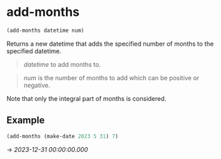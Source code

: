# add-months
```scheme
(add-months datetime num)
```
Returns a new datetime that adds the specified number of months to the specified datetime.

> *datetime* to add months to.

> *num* is the number of months to add which can be positive or negative.

Note that only the integral part of months is considered.

## Example
```scheme
(add-months (make-date 2023 5 31) 7)
```
-> *2023-12-31 00:00:00.000*